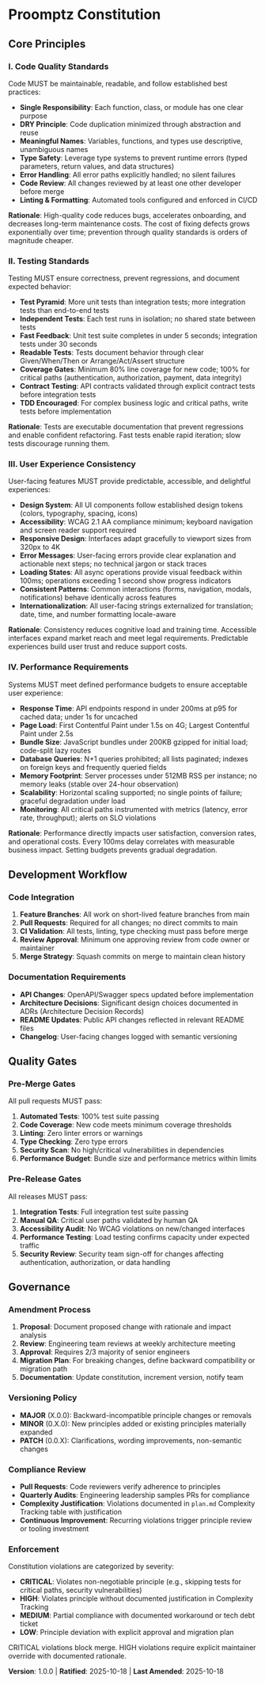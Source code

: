 <!--
Sync Impact Report - Constitution Update

Version change: [unversioned] → 1.0.0
Rationale: Initial version - establishing baseline governance principles

Added principles:
- I. Code Quality Standards
- II. Testing Standards
- III. User Experience Consistency
- IV. Performance Requirements

Added sections:
- Development Workflow
- Quality Gates

Templates requiring updates:
- ✅ plan-template.md - Constitution Check section aligns with new principles
- ✅ spec-template.md - Success criteria align with performance & UX principles
- ✅ tasks-template.md - Test task organization aligns with testing standards

Follow-up TODOs: None - all placeholders resolved
-->

# Proomptz Constitution

## Core Principles

### I. Code Quality Standards

Code MUST be maintainable, readable, and follow established best practices:

- **Single Responsibility**: Each function, class, or module has one clear purpose
- **DRY Principle**: Code duplication minimized through abstraction and reuse
- **Meaningful Names**: Variables, functions, and types use descriptive, unambiguous names
- **Type Safety**: Leverage type systems to prevent runtime errors (typed parameters, return
  values, and data structures)
- **Error Handling**: All error paths explicitly handled; no silent failures
- **Code Review**: All changes reviewed by at least one other developer before merge
- **Linting & Formatting**: Automated tools configured and enforced in CI/CD

**Rationale**: High-quality code reduces bugs, accelerates onboarding, and decreases
long-term maintenance costs. The cost of fixing defects grows exponentially over time;
prevention through quality standards is orders of magnitude cheaper.

### II. Testing Standards

Testing MUST ensure correctness, prevent regressions, and document expected behavior:

- **Test Pyramid**: More unit tests than integration tests; more integration tests than
  end-to-end tests
- **Independent Tests**: Each test runs in isolation; no shared state between tests
- **Fast Feedback**: Unit test suite completes in under 5 seconds; integration tests under
  30 seconds
- **Readable Tests**: Tests document behavior through clear Given/When/Then or
  Arrange/Act/Assert structure
- **Coverage Gates**: Minimum 80% line coverage for new code; 100% for critical paths
  (authentication, authorization, payment, data integrity)
- **Contract Testing**: API contracts validated through explicit contract tests before
  integration tests
- **TDD Encouraged**: For complex business logic and critical paths, write tests before
  implementation

**Rationale**: Tests are executable documentation that prevent regressions and enable
confident refactoring. Fast tests enable rapid iteration; slow tests discourage running them.

### III. User Experience Consistency

User-facing features MUST provide predictable, accessible, and delightful experiences:

- **Design System**: All UI components follow established design tokens (colors, typography,
  spacing, icons)
- **Accessibility**: WCAG 2.1 AA compliance minimum; keyboard navigation and screen reader
  support required
- **Responsive Design**: Interfaces adapt gracefully to viewport sizes from 320px to 4K
- **Error Messages**: User-facing errors provide clear explanation and actionable next steps;
  no technical jargon or stack traces
- **Loading States**: All async operations provide visual feedback within 100ms; operations
  exceeding 1 second show progress indicators
- **Consistent Patterns**: Common interactions (forms, navigation, modals, notifications)
  behave identically across features
- **Internationalization**: All user-facing strings externalized for translation; date, time,
  and number formatting locale-aware

**Rationale**: Consistency reduces cognitive load and training time. Accessible interfaces
expand market reach and meet legal requirements. Predictable experiences build user trust
and reduce support costs.

### IV. Performance Requirements

Systems MUST meet defined performance budgets to ensure acceptable user experience:

- **Response Time**: API endpoints respond in under 200ms at p95 for cached data; under 1s
  for uncached
- **Page Load**: First Contentful Paint under 1.5s on 4G; Largest Contentful Paint under 2.5s
- **Bundle Size**: JavaScript bundles under 200KB gzipped for initial load; code-split lazy
  routes
- **Database Queries**: N+1 queries prohibited; all lists paginated; indexes on foreign keys
  and frequently queried fields
- **Memory Footprint**: Server processes under 512MB RSS per instance; no memory leaks
  (stable over 24-hour observation)
- **Scalability**: Horizontal scaling supported; no single points of failure; graceful
  degradation under load
- **Monitoring**: All critical paths instrumented with metrics (latency, error rate,
  throughput); alerts on SLO violations

**Rationale**: Performance directly impacts user satisfaction, conversion rates, and
operational costs. Every 100ms delay correlates with measurable business impact. Setting
budgets prevents gradual degradation.

## Development Workflow

### Code Integration

1. **Feature Branches**: All work on short-lived feature branches from main
2. **Pull Requests**: Required for all changes; no direct commits to main
3. **CI Validation**: All tests, linting, type checking must pass before merge
4. **Review Approval**: Minimum one approving review from code owner or maintainer
5. **Merge Strategy**: Squash commits on merge to maintain clean history

### Documentation Requirements

- **API Changes**: OpenAPI/Swagger specs updated before implementation
- **Architecture Decisions**: Significant design choices documented in ADRs (Architecture
  Decision Records)
- **README Updates**: Public API changes reflected in relevant README files
- **Changelog**: User-facing changes logged with semantic versioning

## Quality Gates

### Pre-Merge Gates

All pull requests MUST pass:

1. **Automated Tests**: 100% test suite passing
2. **Code Coverage**: New code meets minimum coverage thresholds
3. **Linting**: Zero linter errors or warnings
4. **Type Checking**: Zero type errors
5. **Security Scan**: No high/critical vulnerabilities in dependencies
6. **Performance Budget**: Bundle size and performance metrics within limits

### Pre-Release Gates

All releases MUST pass:

1. **Integration Tests**: Full integration test suite passing
2. **Manual QA**: Critical user paths validated by human QA
3. **Accessibility Audit**: No WCAG violations on new/changed interfaces
4. **Performance Testing**: Load testing confirms capacity under expected traffic
5. **Security Review**: Security team sign-off for changes affecting authentication,
   authorization, or data handling

## Governance

### Amendment Process

1. **Proposal**: Document proposed change with rationale and impact analysis
2. **Review**: Engineering team reviews at weekly architecture meeting
3. **Approval**: Requires 2/3 majority of senior engineers
4. **Migration Plan**: For breaking changes, define backward compatibility or migration path
5. **Documentation**: Update constitution, increment version, notify team

### Versioning Policy

- **MAJOR** (X.0.0): Backward-incompatible principle changes or removals
- **MINOR** (0.X.0): New principles added or existing principles materially expanded
- **PATCH** (0.0.X): Clarifications, wording improvements, non-semantic changes

### Compliance Review

- **Pull Requests**: Code reviewers verify adherence to principles
- **Quarterly Audits**: Engineering leadership samples PRs for compliance
- **Complexity Justification**: Violations documented in `plan.md` Complexity Tracking table
  with justification
- **Continuous Improvement**: Recurring violations trigger principle review or tooling
  investment

### Enforcement

Constitution violations are categorized by severity:

- **CRITICAL**: Violates non-negotiable principle (e.g., skipping tests for critical paths,
  security vulnerabilities)
- **HIGH**: Violates principle without documented justification in Complexity Tracking
- **MEDIUM**: Partial compliance with documented workaround or tech debt ticket
- **LOW**: Principle deviation with explicit approval and migration plan

CRITICAL violations block merge. HIGH violations require explicit maintainer override with
documented rationale.

**Version**: 1.0.0 | **Ratified**: 2025-10-18 | **Last Amended**: 2025-10-18
